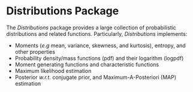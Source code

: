# Distributions Package

The *Distributions* package provides a large collection of probabilistic distributions and related functions. Particularly, *Distributions* implements:

* Moments (*e.g* mean, variance, skewness, and kurtosis), entropy, and other properties
* Probability density/mass functions (pdf) and their logarithm (logpdf)
* Moment generating functions and characteristic functions
* Maximum likelihood estimation
* Posterior *w.r.t.* conjugate prior, and Maximum-A-Posteriori (MAP) estimation
